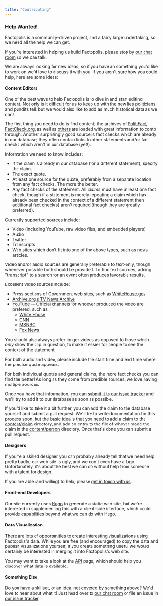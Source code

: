 ```yaml
---
title: "Contributing"
---
```


### Help Wanted!

Factopolis is a community-driven project, and a fairly large
undertaking, so we need all the help we can get.

If you're interested in helping us build Factopolis, please stop by
[our chat room](https://gitter.im/factopolis/) so we can talk.

We are always looking for new ideas, so if you have an something you'd
like to work on we'd love to discuss it with you. If you aren't sure
how you could help, here are some ideas:

#### Content Editors

One of the best ways to help Factopolis is to dive in and start
editing content.  Not only is it difficult for us to keep up with the
new lies politicians and pundits tell, but we would also like to add
as much historical data as we can!

The first thing you need to do is find content; the archives of [PolitiFact](http://www.politifact.com/truth-o-meter/statements/), [FactCheck.org](http://www.factcheck.org/the-factcheck-wire/), as well as [others](/checker) are loaded with great information to comb through. Another surprisingly good source is fact checks which are already in our database; they often contain links to other statements and/or fact checks which aren't in our database (yet!).

Information we need to know includes:

* If the claim is already in our database (for a different statement), specify the claim.
* The exact quote.
* At least one source for the quote, preferably from a separate location from any fact checks. The more the better.
* Any fact checks of the statement. All *claims* must have at least one fact check, though if a statement is merely repeating a claim which has already been checked in the context of a different statement then additional fact check(s) aren't required (though they are greatly preferred).

Currently supported sources include:

* Video (including YouTube, raw video files, and embedded players)
* Audio
* Twitter
* Transcripts
* Web sites which don't fit into one of the above types, such as news articles.

Video and/or audio sources are generally preferable to text-only, though whenever possible both should be provided. To find text sources, adding "transcript" to a search for an event often produces favorable results.

Excellent video sources include:

* Press sections of Government web sites, such as [WhiteHouse.gov](https://www.whitehouse.gov/)
* [Archive.org's TV News Archive](https://archive.org/details/tv)
* [YouTube](https://www.youtube.com/) ­— Official channels for whoever produced the video are prefered, such as
  * [White House](https://www.youtube.com/user/whitehouse/videos)
  * [CNN](https://www.youtube.com/user/CNN/videos)
  * [MSNBC](https://www.youtube.com/user/msnbcleanforward/videos)
  * [Fox News](https://www.youtube.com/user/FoxNewsChannel/videos)

You should also always prefer longer videos as opposed to those which *only* show the clip in question, to make it easier for people to see the context of the statement.

For both audio and video, please include the start time and end time where the precise quote appears.

For both individual quotes and general claims, the more fact checks you can find the better!  As long as they come from credible sources, we love having multiple sources.

Once you have that information, you can [submit it to our issue
tracker](https://github.com/factopolis/factopolis/issues/new) and
we'll try to add it to our database as soon as possible.

If you'd like to take it a bit further, you can add the claim to the
database yourself and submit a pull request.  We'll try to write
documentation for this process soon, but the basic idea is that you
need to add a claim to the
[content/claim](https://github.com/factopolis/factopolis/tree/master/content/claim)
directory, and add an entry to the file of whover made the claim in
the
[content/person](https://github.com/factopolis/factopolis/tree/master/content/person)
directory.  Once that's done you can submit a pull request.

#### Designers

If you're a skilled designer you can probably already tell that we need help pretty badly; our web site is ugly, and we don't even have a logo. Unfortunately, it's about the best we can do without help from someone with a talent for design.

If you are able (and willing) to help, please [get in touch with us](https://github.com/factopolis/factopolis/labels/design).

#### Front-end Developers

Our site currently uses [Hugo](http://www.gohugo.io) to generate a static web site, but we're interested in supplementing this with a client-side interface, which could provide capabilities beyond what we can do with Hugo.

#### Data Visualization

There are lots of opportunities to create interesting visualizations
using Factopolis's data.  While you are free (and encouraged) to copy
the data and publish visualizations yourself, if you create something
useful we would certainly be interested in merging it into
Factopolis's web site.

You may want to take a look at the [API](/api) page, which should help
you discover what data is available.

#### Something Else

Do you have a skillset, or an idea, not covered by something above?
We'd love to hear about what it! Just head over to [our chat
room](https://gitter.im/factopolis/) or file an issue in [our issue
tracker](https://github.com/factopolis/factopolis/issues/new).
